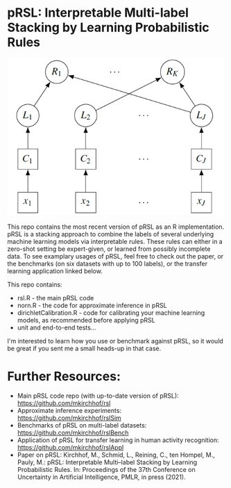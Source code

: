 # pRSL: Interpretable Multi-label Stacking by Learning Probabilistic Rules

<img src="rsl.png"
      alt="closeup"
      width="500"/>

This repo contains the most recent version of pRSL as an R implementation. pRSL is a stacking approach to combine the labels of several underlying machine learning models via interpretable rules. These rules can either in a zero-shot setting be expert-given, or learned from possibly incomplete data. To see examplary usages of pRSL, feel free to check out the paper, or the benchmarks (on six datasets with up to 100 labels), or the transfer learning application linked below. 

This repo contains:
- rsl.R - the main pRSL code
- norn.R - the code for approximate inference in pRSL
- dirichletCalibration.R - code for calibrating your machine learning models, as recommended before applying pRSL
- unit and end-to-end tests...

I'm interested to learn how you use or benchmark against pRSL, so it would be great if you sent me a small heads-up in that case.

# Further Resources:

- Main pRSL code repo (with up-to-date version of pRSL): https://github.com/mkirchhof/rsl
- Approximate inference experiments: https://github.com/mkirchhof/rslSim
- Benchmarks of pRSL on multi-label datasets: https://github.com/mkirchhof/rslBench
- Application of pRSL for transfer learning in human activity recognition: https://github.com/mkirchhof/rslAppl
- Paper on pRSL: Kirchhof, M., Schmid, L., Reining, C., ten Hompel, M., Pauly, M.: pRSL: Interpretable Multi–label Stacking by Learning Probabilistic Rules. In: Proceedings of the 37th Conference on Uncertainty in Artificial Intelligence, PMLR, in press (2021).
